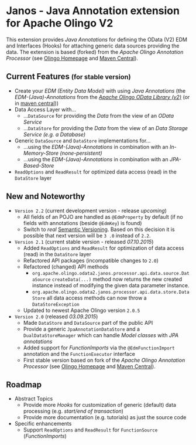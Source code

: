 # Janos - Java Annotation extension for Apache Olingo V2

This extension provides *Java Annotations* for defining the OData (V2) EDM and Interfaces (Hooks) for attaching generic data sources providing the data.
The extension is based (forked) from the *Apache Olingo Annotation Processor* (see [Olingo Homepage](http://olingo.apache.org/doc/odata2/tutorials/AnnotationProcessorExtension.html) and [Maven Central](http://search.maven.org/#search%7Cga%7C1%7Ca%3A%22olingo-odata2-annotation-processor%22)).


## Current Features <small>(for stable version)</small>

  * Create your *EDM (Entity Data Model)* with using *Java Annotations* (the *EDM-(Java)-Annotations* from the [*Apache Olingo OData Library (v2)*](http://olingo.apache.org/doc/odata2/index.html) (or in [maven central](http://search.maven.org/#search%7Cga%7C1%7Ca%3A%22olingo-odata2-api-annotation%22)))
  * Data Access Layer with...
    * ...`DataSource` for providing the *Data* from the view of an *OData Service*
    * ...`DataStore` for providing the *Data* from the view of an *Data Storage Service (e.g. a Database)*
  * Generic `DataSource` and `DataStore` implementations for...
    * ...using the *EDM-(Java)-Annotations* in combination with an *In-Memory-Store (none-persistent)*
    * ...using the *EDM-(Java)-Annotations* in combination with an *JPA-Based-Store*
  * `ReadOptions` and `ReadResult` for optimized data access (read) in the `DataStore` layer

## New and Noteworthy

  * `Version 2.2` (current development version - release *upcoming*)
    * All fields of an POJO are handled as `@EdmProperty` by default (if no fields with annotations (beside `@EdmKey`) is found)
    * Switch to *real* [Semantic Versioning](http://semver.org/). Based on this decision it is possible that next version will be `3
    .0` instead of `2.2`.
  * `Version 2.1` (current stable version - released *07.10.2015*)
    * Added `ReadOptions` and `ReadResult` for optimization of data access (read) in the `DataStore` layer
    * Refactored API packages (incompatible changes to `2.0`)
    * Refactored (changed) API methods
      * `org.apache.olingo.odata2.janos.processor.api.data.source.DataSource` `createData(...)` method now returns the new created
      instance instead of modifying the given data parameter instance.
      * `org.apache.olingo.odata2.janos.processor.api.data.store.DataStore` all data access methods can now throw
      a `DataStoreException`
    * Updated to newest Apache Olingo version `2.0.5`
  * `Version 2.0` (released *03.09.2015*)
    * Made `DataStore` and `DataSource` part of the public API
    * Provide a generic `JpaAnnotationDataStore` and a `DualDataStoreManager` which can handle *Model classes* with *JPA annotations*
    * Added support for *FunctionImports* via the `@EdmFunctionImport` annotation and the `FunctionExecutor` interface
    * First stable version based on fork of the *Apache Olingo Annotation Processor* (see [Olingo Homepage](http://olingo.apache.org/doc/odata2/tutorials/AnnotationProcessorExtension.html) and [Maven Central](http://search.maven.org/#search%7Cga%7C1%7Ca%3A%22olingo-odata2-annotation-processor%22)).

## Roadmap

  * Abstract Topics
    * Provide more *Hooks* for customization of generic (default) data processing (e.g. *start/end of transaction*)
    * Provide more documentation (e.g. tutorials) as just the source code
  * Specific enhancements
    * Support `ReadOptions` and `ReadResult` for `FunctionSource` (*FunctionImports*)
